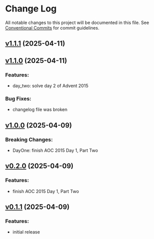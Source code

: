 # Change Log

All notable changes to this project will be documented in this file.
See [Conventional Commits](Https://conventionalcommits.org) for commit guidelines.

<!-- changelog -->

## [v1.1.1](https://github.com/breakpointt/advent-of-code-2015/compare/v1.1.0...v1.1.1) (2025-04-11)




## [v1.1.0](https://github.com/breakpointt/advent-of-code-2015/compare/v1.0.0...v1.1.0) (2025-04-11)




### Features:

* day_two: solve day 2 of Advent 2015

### Bug Fixes:

* changelog file was broken

## [v1.0.0](https://github.com/breakpointt/advent-of-code-2015/compare/v0.1.1...v1.0.0) (2025-04-09)
### Breaking Changes:

* DayOne: finish AOC 2015 Day 1, Part Two



## [v0.2.0](https://github.com/breakpointt/advent-of-code-2015/compare/v0.1.1...v0.2.0) (2025-04-09)




### Features:

* finish AOC 2015 Day 1, Part Two

## [v0.1.1](https://github.com/breakpointt/advent-of-code-2015/compare/v0.1.1...v0.1.1) (2025-04-09)




### Features:

* initial release